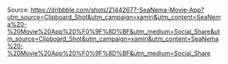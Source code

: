 Source: https://dribbble.com/shots/21442677-SeaNema-Movie-App?utm_source=Clipboard_Shot&utm_campaign=xamiri&utm_content=SeaNema%20-%20Movie%20App%20%F0%9F%8D%BF&utm_medium=Social_Share&utm_source=Clipboard_Shot&utm_campaign=xamiri&utm_content=SeaNema%20-%20Movie%20App%20%F0%9F%8D%BF&utm_medium=Social_Share
